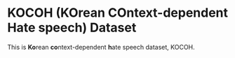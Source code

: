 # KOCOH (KOrean COntext-dependent Hate speech) Dataset

This is **Ko**rean **co**ntext-dependent **h**ate speech dataset, KOCOH.
